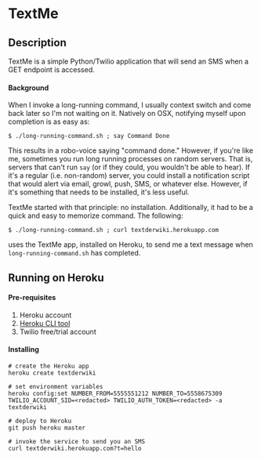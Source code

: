 # TextMe

## Description
TextMe is a simple Python/Twilio application that will send an SMS when a GET
endpoint is accessed.

#### Background
When I invoke a long-running command, I usually context switch and come back
later so I'm not waiting on it. Natively on OSX, notifying myself upon
completion is as easy as:
```
$ ./long-running-command.sh ; say Command Done
```

This results in a robo-voice saying "command done." However, if you're like me,
sometimes you run long running processes on random servers. That is, servers
that can't run `say` (or if they could, you wouldn't be able to hear). If it's
a regular (i.e. non-random) server, you could install a notification script
that would alert via email, growl, push, SMS, or whatever else. However, if
it's something that needs to be installed, it's less useful.

TextMe started with that principle: no installation. Additionally, it had to
be a quick and easy to memorize command. The following:
```
$ ./long-running-command.sh ; curl textderwiki.herokuapp.com
```

uses the TextMe app, installed on Heroku, to send me a text message when
`long-running-command.sh` has completed.




## Running on Heroku

#### Pre-requisites
1. Heroku account
1. [Heroku CLI tool](https://devcenter.heroku.com/articles/heroku-cli)
1. Twilio free/trial account



#### Installing
```
# create the Heroku app
heroku create textderwiki

# set environment variables
heroku config:set NUMBER_FROM=5555551212 NUMBER_TO=5558675309 TWILIO_ACCOUNT_SID=<redacted> TWILIO_AUTH_TOKEN=<redacted> -a textderwiki

# deploy to Heroku
git push heroku master

# invoke the service to send you an SMS
curl textderwiki.herokuapp.com?t=hello
```
